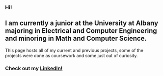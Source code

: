 ### Hi!

## I am currently a junior at the University at Albany majoring in Electrical and Computer Engineering and minoring in Math and Computer Science.

This page hosts all of my current and previous projects, some of the projects were done as coursework and some just out of curiosity.

### Check out my [LinkedIn!](https://www.linkedin.com/in/michael-jacques-5b010b205/)

<!--
**mtjacques/mtjacques** is a ✨ _special_ ✨ repository because its `README.md` (this file) appears on your GitHub profile.

Here are some ideas to get you started:

- 🔭 I’m currently working on ...
- 🌱 I’m currently learning ...
- 👯 I’m looking to collaborate on ...
- 🤔 I’m looking for help with ...
- 💬 Ask me about ...
- 📫 How to reach me: ...
- 😄 Pronouns: ...
- ⚡ Fun fact: ...
-->
